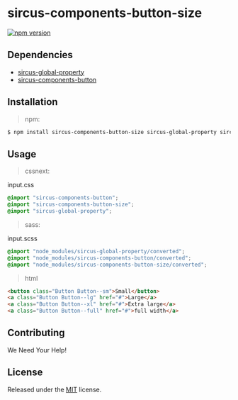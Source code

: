 # sircus-components-button-size

[![npm version](https://img.shields.io/npm/v/sircus-components-button-size.svg?style=flat)](https://www.npmjs.com/package/sircus-components-button-size)

## Dependencies
- [sircus-global-property](https://github.com/sircus/global-property)
- [sircus-components-button](https://github.com/sircus/components-button)


## Installation

> npm:

```bash
$ npm install sircus-components-button-size sircus-global-property sircus-components-button
```

## Usage

> cssnext:

input.css
```css
@import "sircus-components-button";
@import "sircus-components-button-size";
@import "sircus-global-property";
```

> sass:

input.scss
```scss
@import "node_modules/sircus-global-property/converted";
@import "node_modules/sircus-components-button/converted";
@import "node_modules/sircus-components-button-size/converted";
```


> html

```html
<button class="Button Button--sm">Small</button>
<a class="Button Button--lg" href="#">Large</a>
<a class="Button Button--xl" href="#">Extra large</a>
<a class="Button Button--full" href="#">full width</a>
```


## Contributing

We Need Your Help!


## License
Released under the [MIT](https://github.com/sircus/license/blob/master/LICENSE) license.

